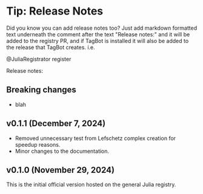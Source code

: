 
# Tip: Release Notes

Did you know you can add release notes too? Just add markdown formatted text underneath the comment after the text
"Release notes:" and it will be added to the registry PR, and if TagBot is installed it will also be added to the
release that TagBot creates. i.e.

@JuliaRegistrator register

Release notes:

## Breaking changes

- blah



## v0.1.1 (December 7, 2024)

- Removed unnecessary test from Lefschetz complex creation for speedup reasons.
- Minor changes to the documentation.

## v0.1.0 (November 29, 2024)

This is the initial official version hosted on the general Julia registry.

